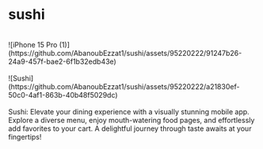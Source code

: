 # sushi
<br>
![iPhone 15 Pro (1)](https://github.com/AbanoubEzzat1/sushi/assets/95220222/91247b26-24a9-457f-bae2-6f1b32edb43e)
<br>
<br>
![Sushi](https://github.com/AbanoubEzzat1/sushi/assets/95220222/a21830ef-50c0-4af1-863b-40b48f5029dc)

<br>
<br>
Sushi: Elevate your dining experience with a visually stunning mobile app. Explore a diverse menu, enjoy mouth-watering food pages, and effortlessly add favorites to your cart. A delightful journey through taste awaits at your fingertips!
